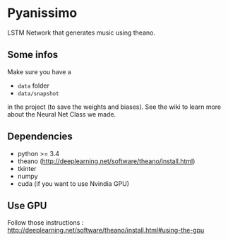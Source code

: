 # Pyanissimo
LSTM Network that generates music using theano.

## Some infos
Make sure you have a 
- `data` folder 
- `data/snapshot`

in the project (to save the weights and biases).
See the wiki to learn more about the Neural Net Class we made.

## Dependencies
- python >= 3.4
- theano (http://deeplearning.net/software/theano/install.html)
- tkinter
- numpy
- cuda (if you want to use Nvindia GPU)

## Use GPU

Follow those instructions : 
http://deeplearning.net/software/theano/install.html#using-the-gpu
